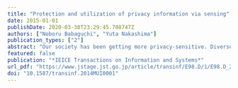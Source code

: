 ```yaml
---
title: "Protection and utilization of privacy information via sensing"
date: 2015-01-01
publishDate: 2020-03-30T23:29:45.708747Z
authors: ["Noboru Babaguchi", "Yuta Nakashima"]
publication_types: ["2"]
abstract: "Our society has been getting more privacy-sensitive. Diverse information is given by users to information and communications technology (ICT) systems such as IC cards benefiting them. The information is stored as so-called big data, and there is concern over privacy violation. Visual information such as images and videos is also considered privacy-sensitive. The growing deployment of surveillance cameras and social network services has caused a privacy problem of information given from various sensors. To protect privacy of subjects presented in visual information, their face or figure is processed by means of pixelization or blurring. As image analysis technologies have made considerable progress, many attempts to automatically process flexible privacy protection have been made since 2000, and utilization of privacy information under some restrictions has been taken into account in recent years. This paper addresses the recent progress of privacy protection for visual information, showing our research projects: PriSurv, Digital Diorama (DD), and Mobile Privacy Protection (MPP). Furthermore, we discuss Harmonized Information Field (HIFI) for appropriate utilization of protected privacy information in a specific area."
featured: false
publication: "*IEICE Transactions on Information and Systems*"
url_pdf: "https://www.jstage.jst.go.jp/article/transinf/E98.D/1/E98.D_2014MUI0001/_article"
doi: "10.1587/transinf.2014MUI0001"
---
```


